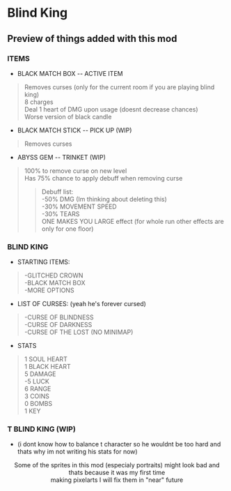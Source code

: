 # Blind King 
## Preview of things added with this mod

### ITEMS 
- BLACK MATCH BOX -- ACTIVE ITEM  <br>
> Removes curses (only for the current room if you are playing blind king) <br>
> 8 charges <br>
> Deal 1 heart of DMG upon usage (doesnt decrease chances) <br>
> Worse version of black candle <br>

- BLACK MATCH STICK -- PICK UP (WIP) <br>
> Removes curses <br>

- ABYSS GEM -- TRINKET (WIP) <br>
> 100% to remove curse on new level <br>
> Has 75% chance to apply debuff when removing curse <br>
>> Debuff list: <br>
>> -50% DMG (Im thinking about deleting this) <br>
>> -30% MOVEMENT SPEED <br>
>> -30% TEARS  <br>
>> ONE MAKES YOU LARGE effect (for whole run other effects are only for one floor) <br>

### BLIND KING
- STARTING ITEMS: <br>
> -GLITCHED CROWN <br>
> -BLACK MATCH BOX <br>
> -MORE OPTIONS <br>
- LIST OF CURSES: (yeah he's forever cursed) <br>
> -CURSE OF BLINDNESS <br>
> -CURSE OF DARKNESS <br>
> -CURSE OF THE LOST (NO MINIMAP) <br>
- STATS <br>
> 1 SOUL HEART <br>
> 1 BLACK HEART <br>
> 5 DAMAGE <br>
> -5 LUCK <br>
> 6 RANGE <br>
> 3 COINS <br>
> 0 BOMBS <br>
> 1 KEY <br>


### T BLIND KING (WIP)
- (i dont know how to balance t character so he wouldnt be too hard and thats why im not writing his stats for now)

<p align="center">
Some of the sprites in this mod (especialy portraits) might look bad and thats because it was my first time <br>
making pixelarts I will fix them in "near" future
</p>